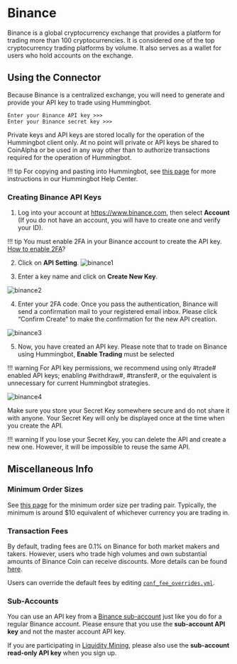# Binance




Binance is a global cryptocurrency exchange that provides a platform for trading more than 100 cryptocurrencies. It is considered one of the top cryptocurrency trading platforms by volume. It also serves as a wallet for users who hold accounts on the exchange.

## Using the Connector

Because Binance is a centralized exchange, you will need to generate and provide your API key to trade using Hummingbot.

```
Enter your Binance API key >>>
Enter your Binance secret key >>>
```

Private keys and API keys are stored locally for the operation of the Hummingbot client only. At no point will private or API keys be shared to CoinAlpha or be used in any way other than to authorize transactions required for the operation of Hummingbot.

!!! tip
    For copying and pasting into Hummingbot, see [this page](https://hummingbot.zendesk.com/hc/en-us/articles/900004871203-Copy-and-paste-your-API-keys) for more instructions in our Hummingbot Help Center.

### Creating Binance API Keys

1. Log into your account at https://www.binance.com, then select **Account** (If you do not have an account, you will have to create one and verify your ID).

!!! tip
    You must enable 2FA in your Binance account to create the API key. [How to enable 2FA](https://support.binance.com/hc/en-us/sections/360000011592-Two-Factor-Authentication)?

2. Click on **API Setting**.
   ![binance1](/assets/img/binance1.png)

3. Enter a key name and click on **Create New Key**.

![binance2](/assets/img/binance2.png)

4. Enter your 2FA code. Once you pass the authentication, Binance will send a confirmation mail to your registered email inbox. Please click “Confirm Create” to make the confirmation for the new API creation.

![binance3](/assets/img/binance3.png)

5. Now, you have created an API key. Please note that to trade on Binance using Hummingbot, **Enable Trading** must be selected

!!! warning
    For API key permissions, we recommend using only #trade# enabled API keys; enabling #withdraw#, #transfer#, or the equivalent is unnecessary for current Hummingbot strategies.

![binance4](/assets/img/binance4.png)

Make sure you store your Secret Key somewhere secure and do not share it with anyone. Your Secret Key will only be displayed once at the time when you create the API.

!!! warning
    If you lose your Secret Key, you can delete the API and create a new one. However, it will be impossible to reuse the same API.

## Miscellaneous Info

### Minimum Order Sizes

See [this page](https://www.binance.com/en/trade-rule) for the minimum order size per trading pair. Typically, the minimum is around \$10 equivalent of whichever currency you are trading in.

### Transaction Fees

By default, trading fees are 0.1% on Binance for both market makers and takers. However, users who trade high volumes and own substantial amounts of Binance Coin can receive discounts. More details can be found [here](https://www.binance.com/en/support/faq/115000429332).

Users can override the default fees by editing [`conf_fee_overrides.yml`](/operation/override-fees/).

### Sub-Accounts

You can use an API key from a [Binance sub-account](https://medium.com/binanceexchange/binance-introduces-sub-account-support-d7bf2f95e28c) just like you do for a regular Binance account. Please ensure that you use the **sub-account API key** and not the master account API key.

If you are participating in [Liquidity Mining](https://docs.hummingbot.io/miner), please also use the **sub-account read-only API key** when you sign up.
